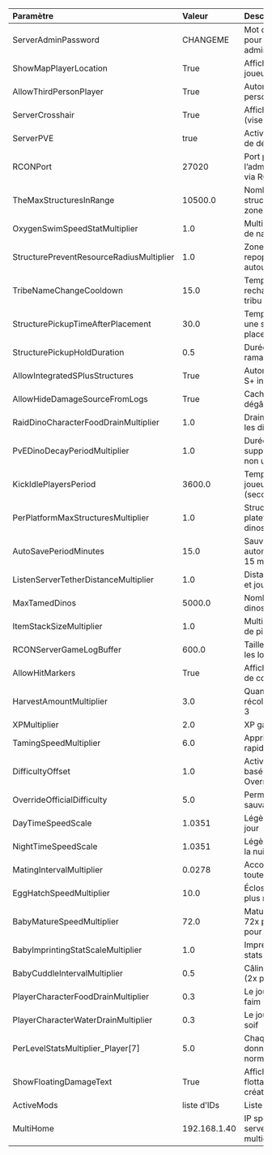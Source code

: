 | Paramètre                                | Valeur                  | Description                                                  |
|:-----------------------------------------|:------------------------|:-------------------------------------------------------------|
| ServerAdminPassword                      | CHANGEME                | Mot de passe admin pour les commandes administrateur         |
| ShowMapPlayerLocation                    | True                    | Affiche la position du joueur sur la carte                   |
| AllowThirdPersonPlayer                   | True                    | Autorise la vue à la 3e personne                             |
| ServerCrosshair                          | True                    | Affiche le réticule (viseur) à l’écran                       |
| ServerPVE                                | true                    | Active le mode PvE (pas de dégâts entre joueurs)             |
| RCONPort                                 | 27020                   | Port pour l’administration distante via RCON                 |
| TheMaxStructuresInRange                  | 10500.0                 | Nombre max de structures dans une zone                       |
| OxygenSwimSpeedStatMultiplier            | 1.0                     | Multiplicateur de vitesse de nage sous oxygène               |
| StructurePreventResourceRadiusMultiplier | 1.0                     | Zone empêchant la repop de ressources autour des structures  |
| TribeNameChangeCooldown                  | 15.0                    | Temps d’attente pour rechanger de nom de tribu               |
| StructurePickupTimeAfterPlacement        | 30.0                    | Temps pour ramasser une structure après placement            |
| StructurePickupHoldDuration              | 0.5                     | Durée de maintien pour ramasser une structure                |
| AllowIntegratedSPlusStructures           | True                    | Autorise les structures S+ intégrées                         |
| AllowHideDamageSourceFromLogs            | True                    | Cache l’origine des dégâts dans les logs                     |
| RaidDinoCharacterFoodDrainMultiplier     | 1.0                     | Drain de nourriture pour les dinos de raid                   |
| PvEDinoDecayPeriodMultiplier             | 1.0                     | Durée avant suppression d’un dino non utilisé en PvE         |
| KickIdlePlayersPeriod                    | 3600.0                  | Temps avant de kick un joueur inactif (secondes)             |
| PerPlatformMaxStructuresMultiplier       | 1.0                     | Structures max par plateforme (bateau, dinosaure, etc.)      |
| AutoSavePeriodMinutes                    | 15.0                    | Sauvegarde automatique toutes les 15 minutes                 |
| ListenServerTetherDistanceMultiplier     | 1.0                     | Distance max entre hôte et joueur en coop locale             |
| MaxTamedDinos                            | 5000.0                  | Nombre maximum de dinos apprivoisés                          |
| ItemStackSizeMultiplier                  | 1.0                     | Multiplicateur de taille de pile d’objets                    |
| RCONServerGameLogBuffer                  | 600.0                   | Taille du tampon pour les logs RCON                          |
| AllowHitMarkers                          | True                    | Affiche les indicateurs de coup                              |
| HarvestAmountMultiplier                  | 3.0                     | Quantité de ressources récoltées multipliée par 3            |
| XPMultiplier                             | 2.0                     | XP gagnée doublée                                            |
| TamingSpeedMultiplier                    | 6.0                     | Apprivoisement 6x plus rapide                                |
| DifficultyOffset                         | 1.0                     | Active le niveau max basé sur OverrideOfficialDifficulty     |
| OverrideOfficialDifficulty               | 5.0                     | Permet niveau max sauvage de 150 (5×30)                      |
| DayTimeSpeedScale                        | 1.0351                  | Légère accélération du jour                                  |
| NightTimeSpeedScale                      | 1.0351                  | Légère accélération de la nuit                               |
| MatingIntervalMultiplier                 | 0.0278                  | Accouplement possible toutes les ~2h                         |
| EggHatchSpeedMultiplier                  | 10.0                    | Éclosion des œufs 10x plus rapide                            |
| BabyMatureSpeedMultiplier                | 72.0                    | Maturation des bébés 72x plus rapide (~1h pour un Rex)       |
| BabyImprintingStatScaleMultiplier        | 1.0                     | Impression donne les stats normales                          |
| BabyCuddleIntervalMultiplier             | 0.5                     | Câlins plus fréquents (2x plus souvent)                      |
| PlayerCharacterFoodDrainMultiplier       | 0.3                     | Le joueur a 3x moins faim                                    |
| PlayerCharacterWaterDrainMultiplier      | 0.3                     | Le joueur a 3x moins soif                                    |
| PerLevelStatsMultiplier_Player[7]        | 5.0                     | Chaque point de vie donne 5x plus que la normale             |
| ShowFloatingDamageText                   | True                    | Affiche les dégâts flottants au-dessus des créatures         |
| ActiveMods                               | liste d’IDs             | Liste des mods activés                                       |
| MultiHome                                | 192.168.1.40            | IP spécifique pour le serveur sur machines multicarte réseau |
